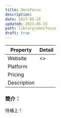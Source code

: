 ```yaml
---
title: OmniFocus
description: 
date: 2023-05-15
updated: 2023-05-15
path: library/omnifocus
draft: true
---
```



| Property | Detail |
| --- | --- |
| Website | <> |
| Platform |  |
| Pricing |   |
| Description |   |


### 簡介：

待補上！